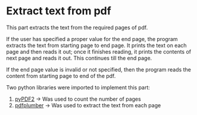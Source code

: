 # Extract text from pdf
This part extracts the text from the required pages of pdf.

If the user has specified a proper value for the end page, the program extracts the text from starting page to end page. It prints the text on each page and then reads it out; once it finishes reading, it prints the contents of next page and reads it out. This continues till the end page.

If the end page value is invalid or not specified, then the program reads the content from starting page to end of the pdf.

Two python libraries were imported to implement this part:
  1. [pyPDF2](https://pypi.org/project/PyPDF2/)   ->  Was used to count the number of pages
  2. [pdfplumber](https://medium.com/analytics-vidhya/how-to-easily-extract-text-from-any-pdf-with-python-fc6efd1dedbe)   ->  Was used to extract the text from each page
